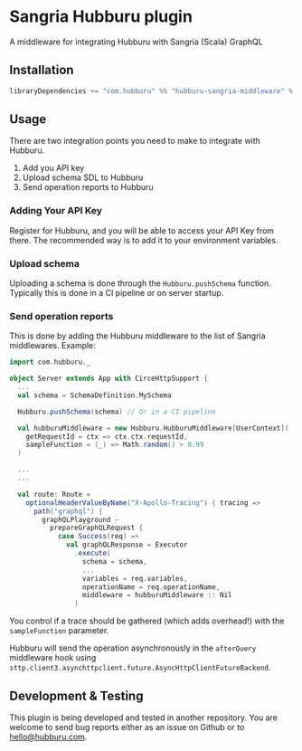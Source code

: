 # Sangria Hubburu plugin

A middleware for integrating Hubburu with Sangria (Scala) GraphQL

## Installation

```sbt
libraryDependencies += "com.hubburu" %% "hubburu-sangria-middleware" % "0.0.2"
```

## Usage

There are two integration points you need to make to integrate with Hubburu.

1. Add you API key
2. Upload schema SDL to Hubburu
3. Send operation reports to Hubburu

### Adding Your API Key

Register for Hubburu, and you will be able to access your API Key from there. The recommended way is to add it to your environment variables.

### Upload schema

Uploading a schema is done through the `Hubburu.pushSchema` function. Typically this is done in a CI pipeline or on server startup.

### Send operation reports

This is done by adding the Hubburu middleware to the list of Sangria middlewares. Example:

```scala
import com.hubburu._

object Server extends App with CirceHttpSupport {
  ...
  val schema = SchemaDefinition.MySchema

  Hubburu.pushSchema(schema) // Or in a CI pipeline

  val hubburuMiddleware = new Hubburu.HubburuMiddleware[UserContext](
    getRequestId = ctx => ctx.ctx.requestId,
    sampleFunction = (_) => Math.random() > 0.99
  )

  ...
  ...

  val route: Route =
    optionalHeaderValueByName("X-Apollo-Tracing") { tracing =>
      path("graphql") {
        graphQLPlayground ~
          prepareGraphQLRequest {
            case Success(req) =>
              val graphQLResponse = Executor
                .execute(
                  schema = schema,
                  ...
                  variables = req.variables,
                  operationName = req.operationName,
                  middleware = hubburuMiddleware :: Nil
                )
```

You control if a trace should be gathered (which adds overhead!) with the `sampleFunction` parameter.

Hubburu will send the operation asynchronously in the `afterQuery` middleware hook using `sttp.client3.asynchttpclient.future.AsyncHttpClientFutureBackend`.

## Development & Testing

This plugin is being developed and tested in another repository. You are welcome to send bug reports either as an issue on Github or to [hello@hubburu.com](mailto:hello@hubburu.com).
